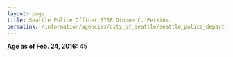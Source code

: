 ```yaml
---
layout: page
title: Seattle Police Officer 5738 Dionne C. Perkins
permalink: /information/agencies/city_of_seattle/seattle_police_department/copbook/5738/
---
```


**Age as of Feb. 24, 2016:** 45
